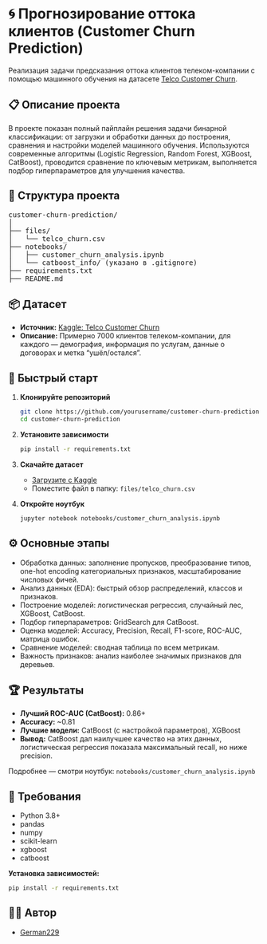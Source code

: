 # 🌀 Прогнозирование оттока клиентов (Customer Churn Prediction)

Реализация задачи предсказания оттока клиентов телеком-компании с помощью машинного обучения на датасете [Telco Customer Churn](https://www.kaggle.com/datasets/blastchar/telco-customer-churn).

## 📋 Описание проекта

В проекте показан полный пайплайн решения задачи бинарной классификации: от загрузки и обработки данных до построения, сравнения и настройки моделей машинного обучения. Используются современные алгоритмы (Logistic Regression, Random Forest, XGBoost, CatBoost), проводится сравнение по ключевым метрикам, выполняется подбор гиперпараметров для улучшения качества.

## 📁 Структура проекта

<pre>
customer-churn-prediction/
│
├── files/
│   └── telco_churn.csv
├── notebooks/
│   ├── customer_churn_analysis.ipynb
│   └── catboost_info/ (указано в .gitignore)
├── requirements.txt
├── README.md
</pre>

## 📦 Датасет

- **Источник:** [Kaggle: Telco Customer Churn](https://www.kaggle.com/datasets/blastchar/telco-customer-churn)
- **Описание:** Примерно 7000 клиентов телеком-компании, для каждого — демография, информация по услугам, данные о договорах и метка “ушёл/остался”.

## 🚀 Быстрый старт

1. **Клонируйте репозиторий**
   ```bash
   git clone https://github.com/yourusername/customer-churn-prediction.git
   cd customer-churn-prediction
   ```

2. **Установите зависимости**
   ```bash
   pip install -r requirements.txt
   ```

3. **Скачайте датасет**
   - [Загрузите с Kaggle](https://www.kaggle.com/datasets/blastchar/telco-customer-churn)
   - Поместите файл в папку: `files/telco_churn.csv`

4. **Откройте ноутбук**
   ```bash
   jupyter notebook notebooks/customer_churn_analysis.ipynb
   ```

## ⚙️ Основные этапы

- Обработка данных: заполнение пропусков, преобразование типов, one-hot encoding категориальных признаков, масштабирование числовых фичей.
- Анализ данных (EDA): быстрый обзор распределений, классов и признаков.
- Построение моделей: логистическая регрессия, случайный лес, XGBoost, CatBoost.
- Подбор гиперпараметров: GridSearch для CatBoost.
- Оценка моделей: Accuracy, Precision, Recall, F1-score, ROC-AUC, матрица ошибок.
- Сравнение моделей: сводная таблица по всем метрикам.
- Важность признаков: анализ наиболее значимых признаков для деревьев.

## 🏆 Результаты

- **Лучший ROC-AUC (CatBoost):** 0.86+
- **Accuracy:** ~0.81
- **Лучшие модели:** CatBoost (c настройкой параметров), XGBoost
- **Вывод:** CatBoost дал наилучшее качество на этих данных, логистическая регрессия показала максимальный recall, но ниже precision.

Подробнее — смотри ноутбук: `notebooks/customer_churn_analysis.ipynb`

## 📌 Требования

- Python 3.8+
- pandas
- numpy
- scikit-learn
- xgboost
- catboost

**Установка зависимостей:**
```bash
pip install -r requirements.txt
```

## 🙋‍♂️ Автор

- [German229](https://github.com/German229)
